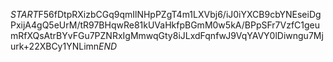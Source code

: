 $START$F56fDtpRXizbCGq9qmIlNHpPZgT4m1LXVbj6/iJ0iYXCB9cbYNEseiDgPxijA4gQ5eUrM/tR97BHqwRe81kUVaHkfpBGmM0w5kA/BPpSFr7VzfC1geumRfXQsAtrBYvFGu7PZNRxIgMmwqGty8iJLxdFqnfwJ9VqYAVY0lDiwngu7Mjurk+22XBCy1YNLimn$END$